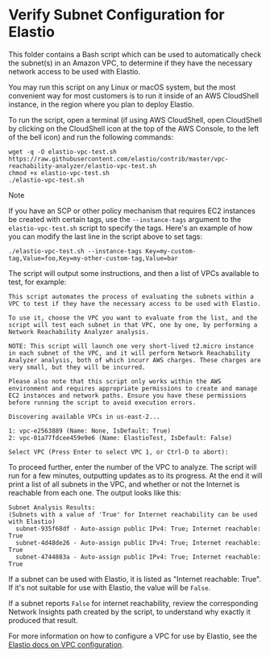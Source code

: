 # Verify Subnet Configuration for Elastio

This folder contains a Bash script which can be used to automatically check the subnet(s) in an Amazon VPC, to determine
if they have the necessary network access to be used with Elastio.

You may run this script on any Linux or macOS system, but the most convenient way for most customers is to run it inside
of an AWS CloudShell instance, in the region where you plan to deploy Elastio.

To run the script, open a terminal (if using AWS CloudShell, open CloudShell by clicking on the CloudShell icon at the
top of the AWS Console, to the left of the bell icon) and run the following commands:

```
wget -q -O elastio-vpc-test.sh https://raw.githubusercontent.com/elastio/contrib/master/vpc-reachability-analyzer/elastio-vpc-test.sh
chmod +x elastio-vpc-test.sh
./elastio-vpc-test.sh
```

> [!NOTE]
> If you have an SCP or other policy mechanism that requires EC2 instances be created with certain tags,
> use the `--instance-tags` argument to the `elastio-vpc-test.sh` script to specify the tags.  Here's an example of how
> you can modify the last line in the script above to set tags:
>
> ```
> ./elastio-vpc-test.sh --instance-tags Key=my-custom-tag,Value=foo,Key=my-other-custom-tag,Value=bar
> ```

The script will output some instructions, and then a list of VPCs available to test, for example:

```
This script automates the process of evaluating the subnets within a VPC to test if they have the necessary access to be used with Elastio.

To use it, choose the VPC you want to evaluate from the list, and the script will test each subnet in that VPC, one by one, by performing a Network Reachability Analyzer analysis.

NOTE: This script will launch one very short-lived t2.micro instance in each subnet of the VPC, and it will perform Network Reachability Analyzer analysis, both of which incurr AWS charges. These charges are very small, but they will be incurred.

Please also note that this script only works within the AWS environment and requires appropriate permissions to create and manage EC2 instances and network paths. Ensure you have these permissions before running the script to avoid execution errors.

Discovering available VPCs in us-east-2...

1: vpc-e2563889 (Name: None, IsDefault: True)
2: vpc-01a77fdcee459e9e6 (Name: ElastioTest, IsDefault: False)

Select VPC (Press Enter to select VPC 1, or Ctrl-D to abort):
```

To proceed further, enter the number of the VPC to analyze.  The script will run for a few minutes, outputting updates
as to its progress.  At the end it will print a list of all subnets in the VPC, and whether or not the Internet is
reachable from each one.  The output looks like this:


```
Subnet Analysis Results:
(Subnets with a value of 'True' for Internet reachability can be used with Elastio)
  subnet-935f68df - Auto-assign public IPv4: True; Internet reachable: True
  subnet-4d48de26 - Auto-assign public IPv4: True; Internet reachable: True
  subnet-4744883a - Auto-assign public IPv4: True; Internet reachable: True
```

If a subnet can be used with Elastio, it is listed as "Internet reachable: True".  If it's not suitable for use with
Elastio, the value will be `False`.

If a subnet reports `False` for internet reachability, review the corresponding Network Insights path created
by the script, to understand why exactly it produced that result.

For more information on how to configure a VPC for use by Elastio, see the [Elastio docs on VPC
configuration](https://docs.elastio.com/docs/get-started/deployment-specifications/vpc-config).
